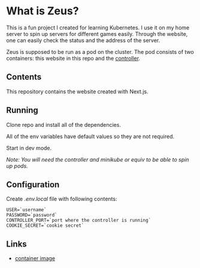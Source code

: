 # What is Zeus?

This is a fun project I created for learning Kubernetes.
I use it on my home server to spin up servers for different games easily.
Through the website, one can easily check the status and the address of the server.

Zeus is supposed to be run as a pod on the cluster.
The pod consists of two containers: this website in this repo and the [controller](https://github.com/ollivarila/zeus-controller).

## Contents

This repository contains the website created with Next.js.

## Running

Clone repo and install all of the dependencies.

All of the env variables have default values so they are not required.

Start in dev mode.

_Note: You will need the controller and minikube or equiv to be able to spin up pods._

## Configuration

Create _.env.local_ file with following contents:

```
USER=`username`
PASSWORD=`password`
CONTROLLER_PORT=`port where the controller is running`
COOKIE_SECRET=`cookie secret`
```

## Links

- [container image](https://hub.docker.com/repository/docker/ollivarila/zeus-web/general)
